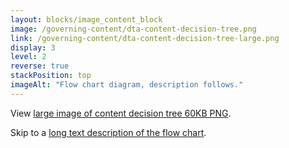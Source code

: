 ```yaml
---
layout: blocks/image_content_block
image: /governing-content/dta-content-decision-tree.png
link: /governing-content/dta-content-decision-tree-large.png
display: 3
level: 2
reverse: true
stackPosition: top
imageAlt: "Flow chart diagram, description follows."
---
```


View [large image of content decision tree 60KB PNG](/assets/img/governing-content/dta-content-decision-tree-large.png).

Skip to a [long text description of the flow chart](#content-decision-tree-long-text-description).
